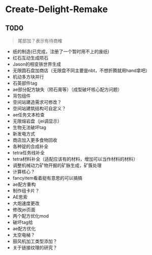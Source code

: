 # Create-Delight-Remake

## T0D0
 > 尾部加？表示有待商榷

- 纸的制造(已完成，注册了一个暂时用不上的废纸)
- 红石互动生成陨石
- Jason的相变铁世界生成
- 无限圆石盘加商店（无限盘不同主要是nbt，不想折腾就用hand拿吧）
- 机动多方块并行
- 石英部件tag
- ae部分配方缺失（陨石膏等）（成型破坏核心配方问题）
- 背包组件
- 空间站建造需求可修改？
- 空间站建筑结构可自定义？
- ae任务文本检查
- 无限熔岩盘（jei调显示）
- 生物无法破坏tag
- 新发电方式
- 商店加入更多食物回收
- 各种锭的合成补全
- tetra任务线补全
- tetra材料补全（适配应该有的材料，增加可以当作材料的材料）
- 调整机械动力矿物开掘的矿脉生成，矿簇处理
- 计算核心？
- fancyitem看着挺有意思的可以搞搞
- ae配方重构
- 制作组卡片？
- AE思索
- 大炮速度更改
- 修改jei页面
- 两个配方优化mod
- 破坏tag给
- ae配方优化
- 太空电梯？
- 鼓风机加工类型添加？
- 关于链接纹理的研究？
